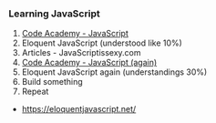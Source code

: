 ### Learning JavaScript

1. [Code Academy - JavaScript](https://www.codecademy.com/learn/introduction-to-javascript)
2. Eloquent JavaScript (understood like 10%)
3. Articles - JavaScriptissexy.com
4. [Code Academy - JavaScript (again)](https://www.codecademy.com/learn/introduction-to-javascript)
5. Eloquent JavaScript again (understandings 30%)
6. Build something
7. Repeat

- https://eloquentjavascript.net/
